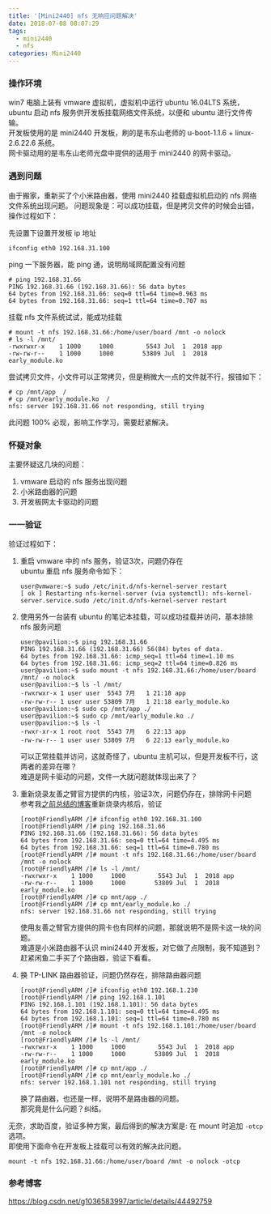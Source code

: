 ```yaml
---
title: '[Mini2440] nfs 无响应问题解决'
date: 2018-07-08 08:07:29
tags:
  - mini2440
  - nfs
categories: Mini2440
---
```


### 操作环境

win7 电脑上装有 vmware 虚拟机，虚拟机中运行 ubuntu 16.04LTS 系统，ubuntu 启动 nfs 服务供开发板挂载网络文件系统，以便和 ubuntu 进行文件传输。  
开发板使用的是 mini2440 开发板，刷的是韦东山老师的 u-boot-1.1.6 + linux-2.6.22.6 系统。  
网卡驱动用的是韦东山老师光盘中提供的适用于 mini2440 的网卡驱动。

### 遇到问题

由于搬家，重新买了个小米路由器，使用 mini2440 挂载虚拟机启动的 nfs 网络文件系统出现问题。
问题现象是：可以成功挂载，但是拷贝文件的时候会出错，操作过程如下：

先设置下设置开发板 ip 地址

    ifconfig eth0 192.168.31.100

ping 一下服务器，能 ping 通，说明局域网配置没有问题

    # ping 192.168.31.66
    PING 192.168.31.66 (192.168.31.66): 56 data bytes
    64 bytes from 192.168.31.66: seq=0 ttl=64 time=0.963 ms
    64 bytes from 192.168.31.66: seq=1 ttl=64 time=0.707 ms

挂载 nfs 文件系统试试，能成功挂载

    # mount -t nfs 192.168.31.66:/home/user/board /mnt -o nolock
    # ls -l /mnt/
    -rwxrwxr-x    1 1000     1000         5543 Jul  1  2018 app
    -rw-rw-r--    1 1000     1000        53809 Jul  1  2018 early_module.ko

尝试拷贝文件，小文件可以正常拷贝，但是稍微大一点的文件就不行，报错如下：

    # cp /mnt/app  /
    # cp /mnt/early_module.ko  /
    nfs: server 192.168.31.66 not responding, still trying

此问题 100% 必现，影响工作学习，需要赶紧解决。

### 怀疑对象

主要怀疑这几块的问题：

1. vmware 启动的 nfs 服务出现问题
2. 小米路由器的问题
3. 开发板网太卡驱动的问题

### 一一验证

验证过程如下：

1. 重启 vmware 中的 nfs 服务，验证3次，问题仍存在  
   ubuntu 重启 nfs 服务命令如下：

       user@vmware:~$ sudo /etc/init.d/nfs-kernel-server restart
       [ ok ] Restarting nfs-kernel-server (via systemctl): nfs-kernel-server.service.sudo /etc/init.d/nfs-kernel-server restart

2. 使用另外一台装有 ubuntu 的笔记本挂载，可以成功挂载并访问，基本排除 nfs 服务问题

       user@pavilion:~$ ping 192.168.31.66
       PING 192.168.31.66 (192.168.31.66) 56(84) bytes of data.
       64 bytes from 192.168.31.66: icmp_seq=1 ttl=64 time=1.10 ms
       64 bytes from 192.168.31.66: icmp_seq=2 ttl=64 time=0.826 ms
       user@pavilion:~$ sudo mount -t nfs 192.168.31.66:/home/user/board /mnt/ -o nolock
       user@pavilion:~$ ls -l /mnt/
       -rwxrwxr-x 1 user user  5543 7月   1 21:18 app
       -rw-rw-r-- 1 user user 53809 7月   1 21:18 early_module.ko
       user@pavilion:~$ sudo cp /mnt/app ./
       user@pavilion:~$ sudo cp /mnt/early_module.ko ./
       user@pavilion:~$ ls -l 
       -rwxr-xr-x 1 root root  5543 7月   6 22:13 app
       -rw-rw-r-- 1 user user 53809 7月   6 22:13 early_module.ko

    可以正常挂载并访问，这就奇怪了，ubuntu 主机可以，但是开发板不行，这两者的差异在哪？  
    难道是网卡驱动的问题，文件一大就问题就体现出来了？

3. 重新烧录友善之臂官方提供的内核，验证3次，问题仍存在，排除网卡问题  
   参考我[之前总结的博客](http://www.maziot.com/2018/01/12/mini2440-build-the-dev-env/)重新烧录内核后，验证

       [root@FriendlyARM /]# ifconfig eth0 192.168.31.100
       [root@FriendlyARM /]# ping 192.168.31.66
       PING 192.168.31.66 (192.168.31.66): 56 data bytes
       64 bytes from 192.168.31.66: seq=0 ttl=64 time=4.495 ms
       64 bytes from 192.168.31.66: seq=1 ttl=64 time=0.780 ms
       [root@FriendlyARM /]# mount -t nfs 192.168.31.66:/home/user/board /mnt -o nolock
       [root@FriendlyARM /]# ls -l /mnt/
       -rwxrwxr-x    1 1000     1000         5543 Jul  1  2018 app
       -rw-rw-r--    1 1000     1000        53809 Jul  1  2018 early_module.ko
       [root@FriendlyARM /]# cp mnt/app ./
       [root@FriendlyARM /]# cp mnt/early_module.ko ./
       nfs: server 192.168.31.66 not responding, still trying

    使用友善之臂官方提供的网卡也有同样的问题，那就说明不是网卡这一块的问题。  
    难道是小米路由器不认识 mini2440 开发板，对它做了点限制，我不知道到？  
    赶紧闲鱼二手买了个路由器，验证下看看。

4. 换 TP-LINK 路由器验证，问题仍然存在，排除路由器问题

       [root@FriendlyARM /]# ifconfig eth0 192.168.1.230
       [root@FriendlyARM /]# ping 192.168.1.101
       PING 192.168.1.101 (192.168.1.101): 56 data bytes
       64 bytes from 192.168.1.101: seq=0 ttl=64 time=4.495 ms
       64 bytes from 192.168.1.101: seq=1 ttl=64 time=0.780 ms
       [root@FriendlyARM /]# mount -t nfs 192.168.1.101:/home/user/board /mnt -o nolock
       [root@FriendlyARM /]# ls -l /mnt/
       -rwxrwxr-x    1 1000     1000         5543 Jul  1  2018 app
       -rw-rw-r--    1 1000     1000        53809 Jul  1  2018 early_module.ko
       [root@FriendlyARM /]# cp mnt/app ./
       [root@FriendlyARM /]# cp mnt/early_module.ko ./
       nfs: server 192.168.1.101 not responding, still trying

    换了路由器，也还是一样，说明不是路由器的问题。  
    那究竟是什么问题？纠结。

无奈，求助百度，验证多种方案，最后得到的解决方案是: 在 mount 时追加 `-otcp` 选项。  
即使用下面命令在开发板上挂载可以有效的解决此问题。

    mount -t nfs 192.168.31.66:/home/user/board /mnt -o nolock -otcp

### 参考博客

<https://blog.csdn.net/g1036583997/article/details/44492759>
